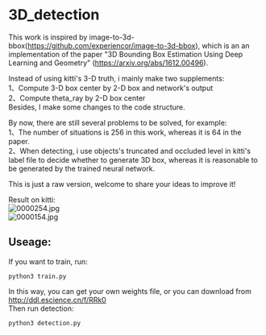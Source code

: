 # 3D_detection
This work is inspired by image-to-3d-bbox(https://github.com/experiencor/image-to-3d-bbox), which is an an implementation of the paper "3D Bounding Box Estimation Using Deep Learning and Geometry" (https://arxiv.org/abs/1612.00496).

Instead of using kitti's 3-D truth, i mainly make two supplements:    
1、Compute 3-D box center by 2-D box and network's output  
2、Compute theta_ray by 2-D box center  
Besides, I make some changes to the code structure.

By now, there are still several problems to be solved, for example:  
1、The number of situations is 256 in this work, whereas it is 64 in the paper.  
2、When detecting, i use objects's truncated and occluded level in kitti's label file to decide whether to generate 3D box, whereas it is reasonable to be generated by the trained neural network.

This is just a raw version, welcome to share your ideas to improve it!

Result on kitti:  
![0000254.jpg](https://github.com/cersar/3D_detection/blob/master/output/000254.jpg)  
![0000154.jpg](https://github.com/cersar/3D_detection/blob/master/output/000154.jpg)  
## Useage:

If you want to train, run:
<pre><code>python3 train.py
</code></pre>
In this way, you can get your own weights file, or you can download from  http://ddl.escience.cn/f/RRk0  
Then run detection:
<pre><code>python3 detection.py
</code></pre>

